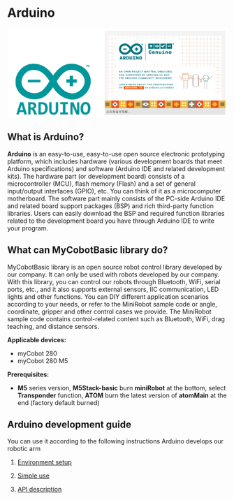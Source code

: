# Arduino

![arduino](../../../resources\3-FunctionsAndApplications\6.developmentGuide\Arduino/ard-01.jpg)

## What is Arduino?

**Arduino** is an easy-to-use, easy-to-use open source electronic prototyping platform, which includes hardware (various development boards that meet Arduino specifications) and software (Arduino IDE and related development kits).
The hardware part (or development board) consists of a microcontroller (MCU), flash memory (Flash) and a set of general input/output interfaces (GPIO), etc. You can think of it as a microcomputer motherboard.
The software part mainly consists of the PC-side Arduino IDE and related board support packages (BSP) and rich third-party function libraries. Users can easily download the BSP and required function libraries related to the development board you have through Arduino IDE to write your program.

## What can MyCobotBasic library do?
MyCobotBasic library is an open source robot control library developed by our company. It can only be used with robots developed by our company. With this library, you can control our robots through Bluetooth, WiFi, serial ports, etc., and it also supports external sensors, IIC communication, LED lights and other functions. You can DIY different application scenarios according to your needs, or refer to the MiniRobot sample code or angle, coordinate, gripper and other control cases we provide. The MiniRobot sample code contains control-related content such as Bluetooth, WiFi, drag teaching, and distance sensors.

**Applicable devices:**

- myCobot 280
- myCobot 280 M5

**Prerequisites:**

- **M5** series version, **M5Stack-basic** burn **miniRobot** at the bottom, select **Transponder** function, **ATOM** burn the latest version of **atomMain** at the end (factory default burned)

## Arduino development guide

You can use it according to the following instructions Arduino develops our robotic arm
1. [Environment setup](./10.1-arduino_download.md)

2. [Simple use](./10.2-arduino_use.md)

3. [API description](./10.3-api.md)